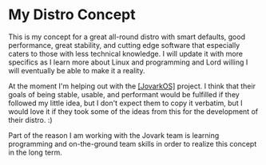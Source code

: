 # My Distro Concept

This is my concept for a great all-round distro with smart defaults, good performance, great stability, and cutting edge software that especially caters to those with less technical knowledge. I will update it with more specifics as I learn more about Linux and programming and Lord willing I will eventually be able to make it a reality.

At the moment I'm helping out with the [[JovarkOS]](https://jovarkos.org) project. I think that their goals of being stable, usable, and performant would be fulfilled if they followed my little idea, but I don't expect them to copy it verbatim, but I would love it if they took some of the ideas from this for the development of their distro. :)

Part of the reason I am working with the Jovark team is learning programming and on-the-ground team skills in order to realize this concept in the long term.
